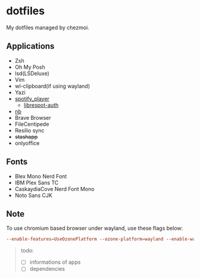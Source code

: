 # dotfiles

My dotfiles managed by chezmoi.

## Applications

- Zsh
- Oh My Posh
- lsd(LSDeluxe)
- Vim
- wl-clipboard(if using wayland)
- Yazi
- [spotify_player](https://github.com/aome510/spotify-player)
  - [librespot-auth](https://github.com/dspearson/librespot-auth)
- [nb](https://xwmx.github.io/nb/)
- Brave Browser
- FileCentipede
- Resilio sync
- ~~stashapp~~
- onlyoffice

## Fonts

- Blex Mono Nerd Font
- IBM Plex Sans TC
- CaskaydiaCove Nerd Font Mono
- Noto Sans CJK

## Note

To use chromium based browser under wayland, use these flags below:

```conf
--enable-features=UseOzonePlatform --ozone-platform=wayland --enable-wayland-ime
```

> todo:  
>
> - [ ] informations of apps
> - [ ] dependencies
